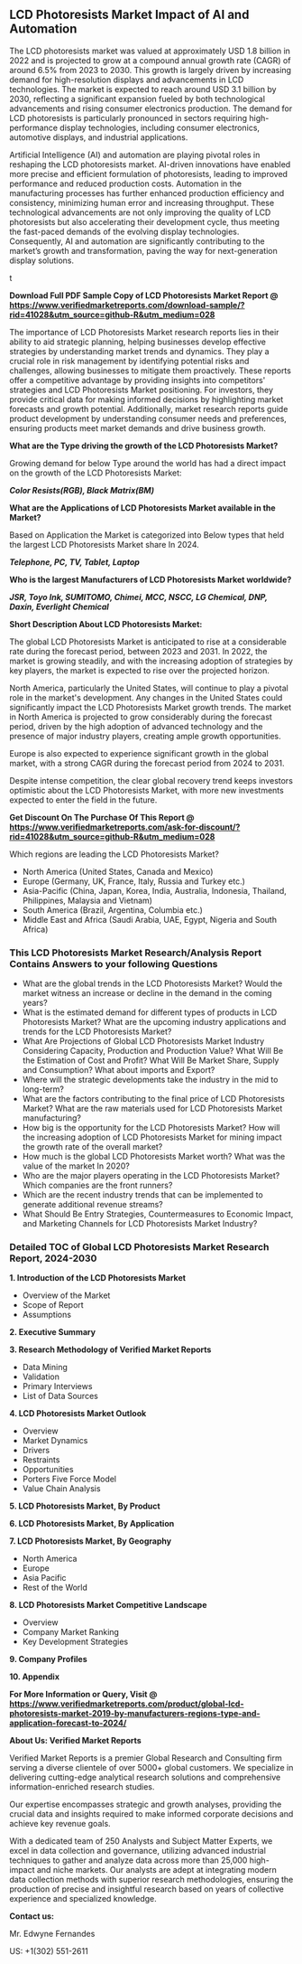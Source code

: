 <h2>LCD Photoresists Market Impact of AI and Automation</h2><p>The LCD photoresists market was valued at approximately USD 1.8 billion in 2022 and is projected to grow at a compound annual growth rate (CAGR) of around 6.5% from 2023 to 2030. This growth is largely driven by increasing demand for high-resolution displays and advancements in LCD technologies. The market is expected to reach around USD 3.1 billion by 2030, reflecting a significant expansion fueled by both technological advancements and rising consumer electronics production. The demand for LCD photoresists is particularly pronounced in sectors requiring high-performance display technologies, including consumer electronics, automotive displays, and industrial applications.</p><p>Artificial Intelligence (AI) and automation are playing pivotal roles in reshaping the LCD photoresists market. AI-driven innovations have enabled more precise and efficient formulation of photoresists, leading to improved performance and reduced production costs. Automation in the manufacturing processes has further enhanced production efficiency and consistency, minimizing human error and increasing throughput. These technological advancements are not only improving the quality of LCD photoresists but also accelerating their development cycle, thus meeting the fast-paced demands of the evolving display technologies. Consequently, AI and automation are significantly contributing to the market’s growth and transformation, paving the way for next-generation display solutions.</p>t</p><p id="" class=""><strong>Download Full PDF Sample Copy of LCD Photoresists Market Report @ <a href="https://www.verifiedmarketreports.com/download-sample/?rid=41028&utm_source=github-R&utm_medium=028" target="_blank">https://www.verifiedmarketreports.com/download-sample/?rid=41028&utm_source=github-R&utm_medium=028</a></strong></p><p>The importance of&nbsp;LCD Photoresists Market research reports lies in their ability to aid strategic planning, helping businesses develop effective strategies by understanding market trends and dynamics. They play a crucial role in risk management by identifying potential risks and challenges, allowing businesses to mitigate them proactively. These reports offer a competitive advantage by providing insights into competitors' strategies and LCD Photoresists Market positioning. For investors, they provide critical data for making informed decisions by highlighting market forecasts and growth potential. Additionally, market research reports guide product development by understanding consumer needs and preferences, ensuring products meet market demands and drive business growth.</p><p><strong>What are the&nbsp;Type driving the growth of the LCD Photoresists Market?</strong></p><p id="" class="">Growing demand for below Type around the world has had a direct impact on the growth of the LCD Photoresists Market:</p><em><strong>Color Resists(RGB), Black Matrix(BM)</strong></em></p><strong>What are the&nbsp;Applications&nbsp;of LCD Photoresists Market available in the Market?</strong></p><p id="" class="">Based on Application the Market is categorized into Below types that held the largest LCD Photoresists Market share In 2024.</p><em><strong>Telephone, PC, TV, Tablet, Laptop</strong></em></p><strong>Who is the largest Manufacturers of LCD Photoresists Market worldwide?</strong></p><p><em><strong>JSR, Toyo Ink, SUMITOMO, Chimei, MCC, NSCC, LG Chemical, DNP, Daxin, Everlight Chemical</strong></em></p><p id="" class=""><strong>Short Description About LCD Photoresists Market:</strong></p><p>The global LCD Photoresists Market is anticipated to rise at a considerable rate during the forecast period, between 2023 and 2031. In 2022, the market is growing steadily, and with the increasing adoption of strategies by key players, the market is expected to rise over the projected horizon.</p><p>North America, particularly the United States, will continue to play a pivotal role in the market's development. Any changes in the United States could significantly impact the LCD Photoresists Market growth trends. The market in North America is projected to grow considerably during the forecast period, driven by the high adoption of advanced technology and the presence of major industry players, creating ample growth opportunities.</p><p>Europe is also expected to experience significant growth in the global market, with a strong CAGR during the forecast period from 2024 to 2031.</p><p>Despite intense competition, the clear global recovery trend keeps investors optimistic about the LCD Photoresists Market, with more new investments expected to enter the field in the future.</p><p id="" class=""><strong>Get Discount On The Purchase Of This Report @ <a href="https://www.verifiedmarketreports.com/ask-for-discount/?rid=41028&utm_source=github-R&utm_medium=028" target="_blank">https://www.verifiedmarketreports.com/ask-for-discount/?rid=41028&utm_source=github-R&utm_medium=028</a></strong></p>Which regions are leading the LCD Photoresists Market?</p><ul><li>North America (United States, Canada and Mexico)</li><li>Europe (Germany, UK, France, Italy, Russia and Turkey etc.)</li><li>Asia-Pacific (China, Japan, Korea, India, Australia, Indonesia, Thailand, Philippines, Malaysia and Vietnam)</li><li>South America (Brazil, Argentina, Columbia etc.)</li><li>Middle East and Africa (Saudi Arabia, UAE, Egypt, Nigeria and South Africa)</li></ul><h3 id="" class="">This LCD Photoresists Market Research/Analysis Report Contains Answers to your following Questions</h3><ul><li>What are the global trends in the LCD Photoresists Market? Would the market witness an increase or decline in the demand in the coming years?</li><li>What is the estimated demand for different types of products in LCD Photoresists Market? What are the upcoming industry applications and trends for the LCD Photoresists Market?</li><li>What Are Projections of Global LCD Photoresists Market Industry Considering Capacity, Production and Production Value? What Will Be the Estimation of Cost and Profit? What Will Be Market Share, Supply and Consumption? What about imports and Export?</li><li>Where will the strategic developments take the industry in the mid to long-term?</li><li>What are the factors contributing to the final price of LCD Photoresists Market? What are the raw materials used for LCD Photoresists Market manufacturing?</li><li>How big is the opportunity for the LCD Photoresists Market? How will the increasing adoption of LCD Photoresists Market for mining impact the growth rate of the overall market?</li><li>How much is the global LCD Photoresists Market worth? What was the value of the market In 2020?</li><li>Who are the major players operating in the LCD Photoresists Market? Which companies are the front runners?</li><li>Which are the recent industry trends that can be implemented to generate additional revenue streams?</li><li>What Should Be Entry Strategies, Countermeasures to Economic Impact, and Marketing Channels for LCD Photoresists Market Industry?</li></ul><h3 id="" class="">Detailed TOC of Global LCD Photoresists Market Research Report, 2024-2030</h3><p id="" class=""><strong>1. Introduction of the LCD Photoresists Market</strong></p><ul><li>Overview of the Market</li><li>Scope of Report</li><li>Assumptions</li></ul><p id="" class=""><strong>2. Executive Summary</strong></p><p id="" class=""><strong>3. Research Methodology of Verified Market Reports</strong></p><ul><li>Data Mining</li><li>Validation</li><li>Primary Interviews</li><li>List of Data Sources</li></ul><p id="" class=""><strong>4. LCD Photoresists Market Outlook</strong></p><ul><li>Overview</li><li>Market Dynamics</li><li>Drivers</li><li>Restraints</li><li>Opportunities</li><li>Porters Five Force Model</li><li>Value Chain Analysis</li></ul><p id="" class=""><strong>5. LCD Photoresists Market, By Product</strong></p><p id="" class=""><strong>6. LCD Photoresists Market, By Application</strong></p><p id="" class=""><strong>7. LCD Photoresists Market, By Geography</strong></p><ul><li>North America</li><li>Europe</li><li>Asia Pacific</li><li>Rest of the World</li></ul><p id="" class=""><strong>8. LCD Photoresists Market Competitive Landscape</strong></p><ul><li>Overview</li><li>Company Market Ranking</li><li>Key Development Strategies</li></ul><p id="" class=""><strong>9. Company Profiles</strong></p><p id="" class=""><strong>10. Appendix</strong></p><p id="" class=""><strong>For More Information or Query, Visit @ <a href="https://www.verifiedmarketreports.com/product/global-lcd-photoresists-market-2019-by-manufacturers-regions-type-and-application-forecast-to-2024/" target="_blank">https://www.verifiedmarketreports.com/product/global-lcd-photoresists-market-2019-by-manufacturers-regions-type-and-application-forecast-to-2024/</a></strong></p><p id="" class=""><strong>About Us: Verified Market Reports</strong></p><p id="" class="">Verified Market Reports is a premier Global Research and Consulting firm serving a diverse clientele of over 5000+ global customers. We specialize in delivering cutting-edge analytical research solutions and comprehensive information-enriched research studies.</p><p id="" class="">Our expertise encompasses strategic and growth analyses, providing the crucial data and insights required to make informed corporate decisions and achieve key revenue goals.</p><p id="" class="">With a dedicated team of 250 Analysts and Subject Matter Experts, we excel in data collection and governance, utilizing advanced industrial techniques to gather and analyze data across more than 25,000 high-impact and niche markets. Our analysts are adept at integrating modern data collection methods with superior research methodologies, ensuring the production of precise and insightful research based on years of collective experience and specialized knowledge.</p><p id="" class=""><strong>Contact us:</strong></p><p id="" class="">Mr. Edwyne Fernandes</p><p id="" class="">US: +1(302) 551-2611</p>